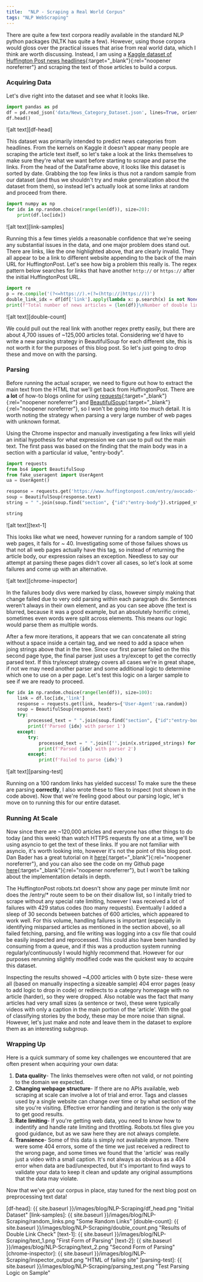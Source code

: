```yaml
---
title:  "NLP - Scraping a Real World Corpus"
tags: "NLP WebScraping"
---
```

There are quite a few text corpora readily available in the standard NLP python packages (NLTK has quite a few).  However, using those corpora would gloss over the practical issues that arise from real world data, which I think are worth discussing.  Instead, I am using a [Kaggle dataset of Huffington Post news headlines][dataset-link]{:target="_blank"}{:rel="noopener noreferrer"} and scraping the text of those articles to build a corpus.  

### Acquiring Data
Let's dive right into the dataset and see what it looks like.

``` python
import pandas as pd
df = pd.read_json('data/News_Category_Dataset.json', lines=True, orient='records')
df.head()
```
![alt text][df-head]

This dataset was primarily intended to predict news categories from headlines.  From the kernels on Kaggle it doesn't appear many people are scraping the article text itself, so let's take a look at the links themselves to make sure they're what we want before starting to scrape and parse the links.  From the head of the DataFrame above, it looks like this dataset is sorted by date.  Grabbing the top few links is thus not a random sample from our dataset (and thus we shouldn't try and make generalization about the dataset from them), so instead let's actually look at some links at random and proceed from there.

``` python
import numpy as np
for idx in np.random.choice(range(len(df)), size=20):
    print(df.loc[idx])
```
![alt text][link-samples]

Running this a few times yields a reasonable confidence that we're seeing any substantial issues in the data, and one major problem does stand out.  There are links, like the one highlighted above, that are clearly invalid.  They all appear to be a link to different website appending to the back of the main URL for HuffingtonPost.  Let's see how big a problem this really is.  The regex pattern below searches for links that have another `http://` or `https://` after the initial HuffingtonPost URL.

``` python
import re
p = re.compile('(?<=https://).+(?=(http://|https://))')
double_link_idx = df[df['link'].apply(lambda x: p.search(x) is not None)].index
print(f"Total number of news articles = {len(df)}\nNumber of double links = {len(double_link_idx)}\n")
```
![alt text][double-count]

We could pull out the real link with another regex pretty easily, but there are about 4,700 issues of ~125,000 articles total.  Considering we'd have to write a new parsing strategy in BeautifulSoup for each different site, this is not worth it for the purposes of this blog post.  So let's just going to drop these and move on with the parsing.

### Parsing

Before running the actual scraper, we need to figure out how to extract the main text from the HTML that we'll get back from HuffingtonPost.  There are **a lot** of how-to blogs online for using [requests][requests-link]{:target="_blank"}{:rel="noopener noreferrer"} and [BeautifulSoup][bs4-link]{:target="_blank"}{:rel="noopener noreferrer"}, so I won't be going into too much detail.  It is worth noting the strategy when parsing a very large number of web pages with unknown format.  

Using the Chrome inspector and manually investigating a few links will yield an initial hypothesis for what expression we can use to pull out the main text.  The first pass was based on the finding that the main body was in a section with a particular id value, "entry-body".

``` python
import requests
from bs4 import BeautifulSoup
from fake_useragent import UserAgent
ua = UserAgent()

response = requests.get('https://www.huffingtonpost.com/entry/avocado-feel-full-overweight-lunch_us_5b9dc55de4b03a1dcc8cae44', headers={'User-Agent':ua.random})
soup = BeautifulSoup(response.text)
string = " ".join(soup.find("section", {"id":"entry-body"}).stripped_strings)

string
```

![alt text][text-1]

This looks like what we need, however running for a random sample of 100 web pages, it fails for ~ 40.  Investigating some of those failues shows us that not all web pages actually have this tag, so instead of returning the article body, our expression raises an exception.  Needless to say our attempt at parsing these pages didn't cover all cases, so let's look at some failures and come up with an alternative.  

![alt text][chrome-inspector]

In the failures body divs were marked by class, however simply making that change failed due to very odd parsing within each paragraph div.  Sentences weren't always in their own element, and as you can see above (the text is blurred, because it was a good example, but an absolutely horrific crime), sometimes even words were split across elements.  This means our logic would parse them as multiple words.  

After a few more iterations, it appears that we can concatenate all string without a space inside a certain tag, and we need to add a space when joing strings above that in the tree.  Since our first parser failed on the this second page type, the final parser just uses a try/except to get the correctly parsed text.  If this try/except strategy covers all cases we're in great shape, if not we may need another parser and some additional logic to determine which one to use on a per page.  Let's test this logic on a larger sample to see if we are ready to proceed.

``` python
for idx in np.random.choice(range(len(df)), size=100):
    link = df.loc[idx,'link']
    response = requests.get(link, headers={'User-Agent':ua.random})
    soup = BeautifulSoup(response.text)
    try:
        processed_text = " ".join(soup.find("section", {"id":"entry-body"}).stripped_strings)
        print(f'Parsed {idx} with parser 1')
    except:
        try:
            processed_text = " ".join([''.join(x.stripped_strings) for x in soup.find_all("div", {"class":"content-list-component"}) ])
            print(f'Parsed {idx} with parser 2')
        except:
            print(f'Failed to parse {idx}')
```

![alt text][parsing-test]

Running on a 100 random links has yielded success!  To make sure the these are parsing __correctly__, I also wrote these to files to inspect (not shown in the code above).  Now that we're feeling good about our parsing logic, let's move on to running this for our entire dataset.

### Running At Scale

Now since there are ~120,000 articles and everyone has other things to do today (and this week) than watch HTTPS requests fly one at a time, we'll be using asyncio to get the text of these links.  If you are not familiar with asyncio, it's worth looking into, however it's not the point of this blog post.  Dan Bader has a great tutorial on it [here][real-python-link]{:target="_blank"}{:rel="noopener noreferrer"}, and you can also see the code on my Github page [here][github-link]{:target="_blank"}{:rel="noopener noreferrer"}, but I won't be talking about the implementation details in depth. 

The HuffingtonPost robots.txt doesn't show any page per minute limit nor does the /entry/* route seem to be on their disallow list, so I initally tried to scrape without any special rate limiting, however I was received a lot of failures with 429 status codes (too many requests).  Eventually I added a sleep of 30 seconds between batches of 600 articles, which appeared to work well.  For this volume, handling failures is important (especially in identifying misparsed articles as mentioned in the section above), so all failed fetching, parsing, and file writing was logging into a csv file that could be easily inspected and reprocessed.  This could also have been handled by consuming from a queue, and if this was a production system running regularly/continuously I would highly recommend that.  However for our purposes rerunning slightly modified code was the quickest way to acquire this dataset.

Inspecting the results showed ~4,000 articles with 0 byte size- these were all (based on manually inspecting a sizeable sample) 404 error pages (easy to add logic to drop in code) or redirects to a category homepage with no article (harder), so they were dropped.  Also notable was the fact that many articles had very small sizes (a sentence or two), these were typically videos with only a caption in the main portion of the 'article'.  With the goal of classifying stories by the body, these may be more noise than signal.  However, let's just make and note and leave them in the dataset to explore them as an interesting subgroup.

### Wrapping Up

Here is a quick summary of some key challenges we encountered that are often present when acquiring your own data:
1. **Data quality**- The links themselves were often not valid, or not pointing to the domain we expected.
2. **Changing webpage structure**- If there are no APIs available, web scraping at scale can involve a lot of trial and error.  Tags and classes used by a single website can change over time or by what section of the site you're visiting.  Effective error handling and iteration is the only way to get good results.
3. **Rate limiting**- If you're getting web data, you need to know how to indentify and handle rate limiting and throttling.  Robots.txt files give you good guidance, but as we saw here they are not always complete.
4. **Transience**- Some of this data is simply not available anymore.  There were some 404 errors, some of the time we just received a redirect to the wrong page, and some times we found that the 'article' was really just a video with a small caption.  It's not always as obvious as a 404 error when data are bad/unexpected, but it's important to find ways to validate your data to keep it clean and update any original assumptions that the data may violate.

Now that we've got our corpus in place, stay tuned for the next blog post on preprocessing text data!

[jekyll]:      http://jekyllrb.com
[jekyll-gh]:   https://github.com/jekyll/jekyll
[jekyll-help]: https://github.com/jekyll/jekyll-help
[dataset-link]: https://www.kaggle.com/rmisra/news-category-dataset
[real-python-link]: https://realpython.com/async-io-python/
[bs4-link]: https://www.crummy.com/software/BeautifulSoup/bs4/doc/
[requests-link]: https://requests.readthedocs.io/en/master/
[github-link]: https://github.com/Alan-Penkar/NLP-NewsCategorization/blob/master/get_articles.py
[df-head]: {{ site.baseurl }}/images/blog/NLP-Scraping/df_head.png "Initial Dataset"
[link-samples]: {{ site.baseurl }}/images/blog/NLP-Scraping/random_links.png "Some Random Links"
[double-count]: {{ site.baseurl }}/images/blog/NLP-Scraping/double_count.png "Results of Double Link Check"
[text-1]: {{ site.baseurl }}/images/blog/NLP-Scraping/text_1.png "First Form of Parsing"
[text-2]: {{ site.baseurl }}/images/blog/NLP-Scraping/text_2.png "Second Form of Parsing"
[chrome-inspector]: {{ site.baseurl }}/images/blog/NLP-Scraping/inspector_output.png "HTML of failing site"
[parsing-test]: {{ site.baseurl }}/images/blog/NLP-Scraping/parsing_test.png "Test Parsing Logic on Sample"
